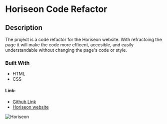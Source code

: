 # Horiseon Code Refactor 

<h2>Description</h2>

The project is a code refactor for the Horiseon website. With refractoing the page it will make the code more efficent, accesible, and easily understandable without changing the page's code or style. 

<h3> Built With </h3>

* HTML
* CSS

<h4> Link: </h4>

* [Github Link](https://github.com/channy3687/channy3687.Horiseo.git)
* [Horiseon website](https://channy3687.github.io/channy3687.Horiseo/)

![Horiseon](85058961-de2a7780-b170-11ea-9607-506f1524d142.jpeg)
